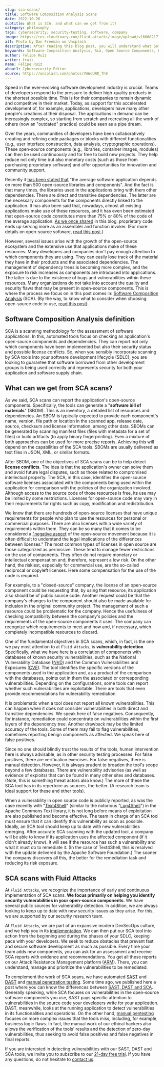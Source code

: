 ```yaml
---
slug: sca-scans/
title: Software Composition Analysis Scans
date: 2022-10-26
subtitle: What is SCA, and what can we get from it?
category: philosophy
tags: cybersecurity, security-testing, software, company
image: https://res.cloudinary.com/fluid-attacks/image/upload/v1666821717/blog/sca-scans/cover_sca_scans.webp
alt: Photo by Dan Freeman on Unsplash
description: After reading this blog post, you will understand what Software Composition Analysis (SCA) is and what we can obtain from SCA scans.
keywords: Software Composition Analysis, Sca, Open Source Components, Open Source Software, Sca Scans, Dependencies, Security Testing, Pentesting, Ethical Hacking
author: Felipe Ruiz
writer: fruiz
name: Felipe Ruiz
about1: Cybersecurity Editor
source: https://unsplash.com/photos/VAWqURK_Th0
---
```


Speed in the ever-evolving software development industry is crucial.
Teams of developers respond to the pressure
to deliver high-quality products
in the shortest possible time.
This is for their companies
to remain dynamic and competitive in their market.
Today,
as support for this accelerated development of,
for example,
applications,
developers have many other people's creations at their disposal.
The applications in demand can be increasingly complex,
so starting from scratch and recreating all the work of others
(now an "outdated" practice)
could be seen as a pipe dream.

Over the years,
communities of developers
have been collaboratively creating and refining code packages
or blocks with different functionalities
(e.g., user interface construction,
data analysis, cryptographic operations).
These open-source components
(e.g., libraries, container images, modules)
can then be used continuously and for free
to build new projects.
They help reduce not only time
but also monetary costs
(such as those from purchasing proprietary software)
and offer opportunities for innovation and community support.

Recently it [has been stated that](https://www.darkreading.com/application-security/dependency-problems-increase-for-open-source-components)
"the average software application
depends on more than 500 open-source libraries and components".
And the fact is that many times,
the libraries used in the applications bring with them other dependencies.
There are direct and transitive dependencies.
The latter are the necessary components
for the components directly linked to the application.
It has also been said that,
nowadays,
almost all existing applications make use of these resources,
and it has even been estimated that
open-source code constitutes more than 75% or 80% of the code
of the average application.
[As we once shared](../vulns-triage-synopsys/)
in this blog,
proprietary code ends up serving more
as an assembler and function invoker.
(For more details on open-source software,
[read this post](../look-inside-oss/).)

However,
several issues arise with the growth of the open-source ecosystem
and the extensive use that applications make of these resources.
Many developers and companies don't pay enough attention
to which components they are using.
They can easily lose track of the material
they have in their products
and the associated dependencies.
The management of dependency trees is becoming more complex,
and the exposure to risk increases
as components are introduced into applications.
The latter is due to the existence of bugs and vulnerabilities
within these resources.
Many organizations do not take into account the quality and security flaws
that may be present in open-source components.
This is where the process we focus on in this post comes in:
[Software Composition Analysis](../../product/sca/)
(SCA).
(By the way,
to know what to consider when choosing open-source code to use,
[read this post](../choosing-open-source/)).

## Software Composition Analysis definition

SCA is a scanning methodology
for the assessment of software applications.
In this,
automated tools focus on
checking an application's open-source components and dependencies.
They can report not only which components have been implemented
but also their security status
and possible license conflicts.
So,
when you sensibly incorporate scanning by SCA tools
into your software development lifecycle (SDLC),
you are looking to guarantee that
software borrowed from other development groups
is being used correctly
and represents security for both your application
and software supply chain.

## What can we get from SCA scans?

As we said,
SCA scans can report the application's open-source components.
Specifically,
the tools can generate a "**software bill of materials**" (SBOM).
This is an inventory,
a detailed list of resources and dependencies.
An SBOM is typically expected to provide each component's name,
version, file path or location in the scanned app,
release date, source, checksum and license information,
among other data.
SBOMs can be generated by scanning manifest files
(files with metadata for a set of files)
or build artifacts
(to apply binary fingerprinting).
Even a mixture of both approaches can be used
for more precise reports.
Achieving this will depend on the capabilities of the SCA tools.
SBOMs are usually delivered as text files
in JSON, XML, or similar formats.

After SBOM,
one of the objectives of SCA scans
can be to help detect **license conflicts**.
The idea is that the application's owner can solve them
and avoid future legal disputes,
such as those related to compromised intellectual property.
The SCA,
in this case,
identifies the open-source software licenses
associated with the components being used within the application
for comparison with the policies of the organization involved.
Although access to the source code of those resources is free,
its use may be limited by some restrictions.
Licenses for open-source code may vary in their requirements
for rights such as copy, modification and redistribution.

We know that there are hundreds of open-source licenses
that have unique requirements for people
who plan to use the resources for personal or commercial purposes.
There are also licenses
with a wide variety of requirements within them.
They can be so many that it comes to be considered
a ["negative aspect](https://en.wikipedia.org/wiki/Open-source_software)
of the open-source movement
because it is often difficult to understand
the legal implications of the differences between licenses."
The most common types of licenses in open source are those
categorized as permissive.
These tend to manage fewer restrictions on the use of components.
They often do not require monetary or intellectual compensation
and,
therefore,
represent a low risk.
On the other hand,
the riskiest,
especially for commercial use,
are the so-called reciprocal or copyleft licenses.
Here some compensation for the use of the code is required.

For example,
to a "closed-source" company,
the license of an open-source component could be requesting that,
by using that resource,
its application also should be of public source code.
Another request could be that
the company's changes to the component
should also be made available
for inclusion in the original community project.
The management of such a resource could be problematic for the company.
Hence the usefulness of checking compatibility
between the company's policies
and the requirements of the open-source components it uses.
The company can recognize which requirements to meet and how
and,
if necessary,
which completely incompatible resources to discard.

<cta-banner
  buttontxt="Read more"
  link="/solutions/security-testing/"
  title="Get started with Fluid Attacks' Security Testing solution right now"
/>

One of the fundamental objectives in SCA scans,
which,
in fact,
is the one we pay most attention to at `Fluid Attacks`,
is **vulnerability detection**.
Specifically,
what we have here is a correlation of components
with databases of known security vulnerabilities,
such as the National Vulnerability Database ([NVD](https://nvd.nist.gov/))
and the Common Vulnerabilities and Exposures ([CVE](../../compliance/cve/)).
The tool identifies the specific versions of the components used
in the application
and,
as a product of the comparison with the databases,
points out in them the associated or corresponding vulnerabilities.
Depending on the configurations,
some tools can report whether such vulnerabilities are exploitable.
There are tools that even provide recommendations
for vulnerability remediation.

It is problematic when a tool does not report all known vulnerabilities.
This can happen when it does not consider vulnerabilities
in both direct and transitive dependencies.
We speak here of false negatives.
Consequently,
for instance,
remediation could concentrate on vulnerabilities
within the first layers of the dependency tree.
Another drawback may be the limited accuracy of the tools.
Some of them may fail to flag vulnerabilities,
sometimes reporting benign components as affected.
We speak here of false positives.

Since no one should blindly trust the results of the tools,
human intervention here is always advisable,
as in other security testing processes.
For false positives,
there are verification exercises.
For false negatives,
there is manual detection.
However,
it is always prudent to broaden the tool's scope
beyond a few databases.
There are vulnerability advisories
(as well as evidence of exploits)
that can be found in many other sites and databases.
(Note,
this is something threat actors also know.)
The more of these the SCA tool has in its repertoire as sources,
the better.
(A research team is ideal support for these and other tools).

When a vulnerability in open source code is publicly reported,
as was the case recently with "[Text4Shell](https://www.linkedin.com/feed/update/urn:li:activity:6990675889344630784)"
(similar to the notorious "[Log4Shell](../log4shell/)")
in the Apache Commons Text library,
it is not long before means of exploitation are also published
and become effective.
The team in charge of an SCA tool must ensure that
it can identify this vulnerability as soon as possible.
Ideally,
an SCA tool should keep up to date with new vulnerabilities emerging.
After accurate SCA scanning with the updated tool,
a company will be able to know if its application uses the affected component
(if it didn't already know).
It will see if the resource has such a vulnerability
and what it must do to remediate it.
(In the case of Text4Shell,
this is resolved with the update
delivered by the Apache Software Foundation.)
The sooner the company discovers all this,
the better for the remediation task
and reducing its risk exposure.

## SCA scans with Fluid Attacks

At `Fluid Attacks`,
we recognize the importance of early and continuous implementation
of SCA scans.
**We focus primarily on helping you
identify security vulnerabilities
in your open-source components.**
We have several public sources for vulnerability detection.
In addition,
we are always looking to keep up to date
with new security issues as they arise.
For this,
we are supported by our security research team.

At `Fluid Attacks`,
we are part of an expansive modern DevSecOps culture,
and we help you in its [implementation](../how-to-implement-devsecops/).
We can then put our SCA tool into action
from the beginning and during the phases of your SDLC,
keeping pace with your developers.
We seek to reduce obstacles
that prevent fast and secure software development
as much as possible.
Every time your team adds new components,
you can ask for an assessment
and receive SCA reports with evidence and recommendations.
You get all these reports on our Attack Resistance Management platform ([ARM](https://app.fluidattacks.com/)).
There,
you can understand,
manage and prioritize the vulnerabilities to be remediated.

To complement the work of SCA scans,
we have automated [SAST](../../product/sast/)
and [DAST](../../product/dast/)
and [manual penetration testing](../../solutions/penetration-testing/).
Some time ago,
we published here a post
where you can know the differences between [SAST, DAST and SCA](../differences-between-sast-sca-dast/).
Generally speaking,
while SCA focuses on vulnerabilities
in the open-source software components you use,
SAST pays specific attention to vulnerabilities in the source code
your developers write for your application.
DAST,
meanwhile,
looks at the running application
to detect vulnerabilities in its functionalities and operations.
On the other hand,
[manual pentesting](../what-is-manual-penetration-testing/)
focuses on more complex issues
that the tools miss,
including,
for example,
business logic flaws.
In fact,
the manual work of our ethical hackers
also allows the verification of the tools' results
and the detection of zero-day vulnerabilities,
thus seeking to avoid false positives
and false negatives in final reports.

If you are interested in detecting vulnerabilities
with our SAST, DAST and SCA tools,
we invite you to subscribe to our [21-day free trial](https://app.fluidattacks.com/SignUp).
If you have any questions,
do not hesitate to [contact us](../../contact-us/).
